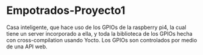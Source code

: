 # Empotrados-Proyecto1

Casa inteligente, que hace uso de los GPIOs de la raspberry pi4, la cual tiene un server incorporado a ella, y toda la biblioteca de los GPIOs hecha con cross-compilation usando Yocto.
Los GPIOs son controlados por medio de una API web.
